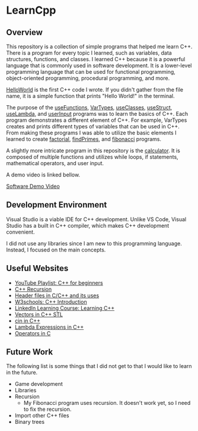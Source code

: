 # LearnCpp

## Overview

This repository is a collection of simple programs that helped me learn C++. There is a program for every topic I learned, such as variables, data structures, functions, and classes. I learned C++ because it is a powerful language that is commonly used in software development. It is a lower-level programming language that can be used for functional programming, object-oriented programming, procedural programming, and more. 

[HelloWorld](https://github.com/samanthastaheli/LearnCpp/blob/main/HelloWorld.cpp) is the first C++ code I wrote. If you didn't gather from the file name, it is a simple function that prints "Hello World!" in the terminal. 

The purpose of the [useFunctions](https://github.com/samanthastaheli/LearnCpp/blob/main/useFunctions.cpp), [VarTypes](https://github.com/samanthastaheli/LearnCpp/blob/main/VarTypes.cpp), [useClasses](https://github.com/samanthastaheli/LearnCpp/blob/main/useClasses.cpp), [useStruct](https://github.com/samanthastaheli/LearnCpp/blob/main/useStruct.cpp), [useLambda](https://github.com/samanthastaheli/LearnCpp/blob/main/useLambda.cpp), and [userInput](https://github.com/samanthastaheli/LearnCpp/blob/main/userInput.cpp) programs was to learn the basics of C++. Each program demonstrates a different element of C++. For example, VarTypes creates and prints different types of variables that can be used in C++. From making these programs I was able to utilize the basic elements I learned to create [factorial](https://github.com/samanthastaheli/LearnCpp/blob/main/factorial.cpp), [findPrimes](https://github.com/samanthastaheli/LearnCpp/blob/main/findPrimes.cpp), and [fibonacci](https://github.com/samanthastaheli/LearnCpp/blob/main/fibonacci.cpp) programs.

A slightly more intricate program in this repository is the [calculator](https://github.com/samanthastaheli/LearnCpp/blob/main/calculator.cpp). It is composed of multiple functions and utilizes while loops, if statements, mathematical operators, and user input.  

A demo video is linked bellow.

[Software Demo Video](http://youtube.link.goes.here)

## Development Environment

Visual Studio is a viable IDE for C++ development. Unlike VS Code, Visual Studio has a built in C++ compiler, which makes C++ development convenient.

I did not use any libraries since I am new to this programming language. Instead, I focused on the main concepts.

## Useful Websites

* [YouTube Playlist: C++ for beginners](https://youtube.com/playlist?list=PL43pGnjiVwgQHLPnuH9ch-LhZdwckM8Tq)
* [C++ Recursion](https://www.programiz.com/cpp-programming/recursion)
* [Header files in C/C++ and its uses](https://www.geeksforgeeks.org/header-files-in-c-cpp-and-its-uses/)
* [W3schools: C++ Introduction](https://www.w3schools.com/cpp/cpp_intro.asp)
* [LinkedIn Learning Course: Learning C++](https://www.linkedin.com/learning-login/share?account=2153100&forceAccount=false&redirect=https%3A%2F%2Fwww.linkedin.com%2Flearning%2Flearning-c-plus-plus-14267389%3Ftrk%3Dshare_ent_url%26shareId%3DBA%252BpvcX0QvWEmw8acQUvVw%253D%253D) 
* [Vectors in C++ STL](https://www.geeksforgeeks.org/vector-in-cpp-stl/)
* [cin in C++](https://www.geeksforgeeks.org/cin-in-c/)
* [Lambda Expressions in C++](https://docs.microsoft.com/en-us/cpp/cpp/lambda-expressions-in-cpp?view=msvc-170)
* [Operators in C](https://www.geeksforgeeks.org/operators-in-c-set-1-arithmetic-operators/)

## Future Work

The following list is some things that I did not get to that I would like to learn in the future.

* Game development
* Libraries
* Recursion
  * My Fibonacci program uses recursion. It doesn't work yet, so I need to fix the recursion.  
* Import other C++ files
* Binary trees
